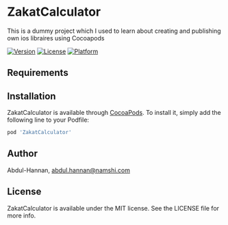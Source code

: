 # ZakatCalculator

This is a dummy project which I used to learn about creating and publishing own ios libraires using Cocoapods


[![Version](https://img.shields.io/cocoapods/v/ZakatCalculator.svg?style=flat)](https://cocoapods.org/pods/ZakatCalculator)
[![License](https://img.shields.io/cocoapods/l/ZakatCalculator.svg?style=flat)](https://cocoapods.org/pods/ZakatCalculator)
[![Platform](https://img.shields.io/cocoapods/p/ZakatCalculator.svg?style=flat)](https://cocoapods.org/pods/ZakatCalculator)


## Requirements

## Installation

ZakatCalculator is available through [CocoaPods](https://cocoapods.org). To install
it, simply add the following line to your Podfile:

```ruby
pod 'ZakatCalculator'
```

## Author

Abdul-Hannan, abdul.hannan@namshi.com

## License

ZakatCalculator is available under the MIT license. See the LICENSE file for more info.

